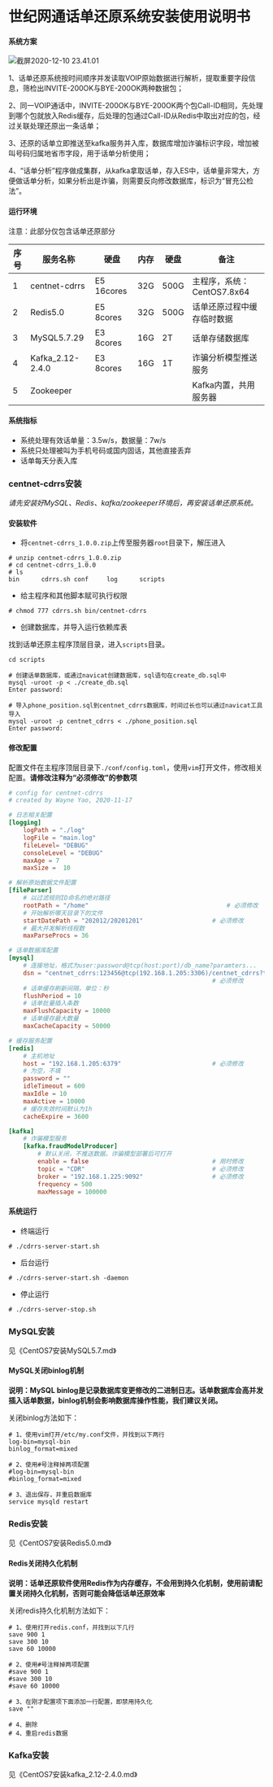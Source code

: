 # 世纪网通话单还原系统安装使用说明书

#### 系统方案

![截屏2020-12-10 23.41.01](https://tva1.sinaimg.cn/large/0081Kckwgy1glj6trwzj0j32eq0se7al.jpg)

1、话单还原系统按时间顺序并发读取VOIP原始数据进行解析，提取重要字段信息，筛检出INVITE-200OK与BYE-200OK两种数据包；

2、同一VOIP通话中，INVITE-200OK与BYE-200OK两个包Call-ID相同，先处理到哪个包就放入Redis缓存，后处理的包通过Call-ID从Redis中取出对应的包，经过关联处理还原出一条话单；

3、还原的话单立即推送至kafka服务并入库，数据库增加诈骗标识字段，增加被叫号码归属地省市字段，用于话单分析使用；

4、“话单分析”程序做成集群，从kafka拿取话单，存入ES中，话单量非常大，方便做话单分析，如果分析出是诈骗，则需要反向修改数据库，标识为“冒充公检法”。



#### 运行环境

注意：此部分仅包含话单还原部分

| 序号 | 服务名称 | 硬盘 | 内存 | 硬盘 |备注 |
| ---- | ----- | ---- | ---- | ---- |---- |
| 1    | centnet-cdrrs | E5 16cores |32G  | 500G |主程序，系统：CentOS7.8x64   |
| 2    | Redis5.0         |E5 8cores| 32G  | 500G |话单还原过程中缓存临时数据   |
| 3    | MySQL5.7.29      |E3 8cores| 16G  | 2T   |话单存储数据库   |
| 4    | Kafka_2.12-2.4.0 |E3 8cores| 16G  | 1T   |诈骗分析模型推送服务   |
| 5    | Zookeeper ||   |    |Kafka内置，共用服务器   |

#### 系统指标

* 系统处理有效话单量：3.5w/s，数据量：7w/s
* 系统只处理被叫为手机号码或国内固话，其他直接丢弃
* 话单每天分表入库

### centnet-cdrrs安装

*请先安装好MySQL、Redis、kafka/zookeeper环境后，再安装话单还原系统。*

#### 安装软件

* 将`centnet-cdrrs_1.0.0.zip`上传至服务器`root`目录下，解压进入

```shell
# unzip centnet-cdrrs_1.0.0.zip
# cd centnet-cdrrs_1.0.0
# ls
bin      cdrrs.sh conf     log      scripts
```

* 给主程序和其他脚本赋可执行权限

```shell
# chmod 777 cdrrs.sh bin/centnet-cdrrs
```

* 创建数据库，并导入运行依赖库表

找到话单还原主程序顶层目录，进入`scripts`目录。

```shell
cd scripts

# 创建话单数据库，或通过navicat创建数据库，sql语句在create_db.sql中
mysql -uroot -p < ./create_db.sql
Enter password:

# 导入phone_position.sql到centnet_cdrrs数据库，时间过长也可以通过navicat工具导入
mysql -uroot -p centnet_cdrrs < ./phone_position.sql
Enter password:
```
#### 修改配置

配置文件在主程序顶层目录下`./conf/config.toml`，使用`vim`打开文件，修改相关配置。**请修改注释为“必须修改”的参数项**

```toml
# config for centnet-cdrrs
# created by Wayne Yao, 2020-11-17

# 日志相关配置
[logging]
    logPath = "./log"
    logFile = "main.log"
    fileLevel= "DEBUG"
    consoleLevel = "DEBUG"
    maxAge = 7
    maxSize =  10

# 解析原始数据文件配置
[fileParser]
	# 以过滤规则ID命名的绝对路径
    rootPath = "/home"										# 必须修改
    # 开始解析哪天目录下的文件
    startDatePath = "202012/20201201"					# 必须修改
    # 最大并发解析线程数
    maxParseProcs = 36									

# 话单数据库配置
[mysql]
	# 连接地址，格式为user:password@tcp(host:port)/db_name?paramters...
    dsn = "centnet_cdrrs:123456@tcp(192.168.1.205:3306)/centnet_cdrrs?timeout=10s&readTimeout=10s&writeTimeout=10s&parseTime=true&loc=Local&charset=utf8,utf8mb4"
    													# 必须修改
    # 话单缓存刷新间隔，单位：秒
    flushPeriod = 10
    # 话单批量插入条数
    maxFlushCapacity = 10000
    # 话单缓存最大数量
    maxCacheCapacity = 50000

# 缓存服务配置
[redis]
	# 主机地址
    host = "192.168.1.205:6379"							# 必须修改
    # 为空，不填
    password = ""
    idleTimeout = 600
    maxIdle = 10
    maxActive = 10000
    # 缓存失效时间默认为1h
    cacheExpire = 3600

[kafka]
    # 诈骗模型服务
    [kafka.fraudModelProducer]
    	# 默认关闭，不推送数据。诈骗模型部署后可打开
        enable = false									# 用时修改
        topic = "CDR"									# 必须修改
        broker = "192.168.1.225:9092"					# 必须修改
        frequency = 500
        maxMessage = 100000
```

#### 系统运行
* 终端运行

```shell
# ./cdrrs-server-start.sh
```

* 后台运行

```shell
# ./cdrrs-server-start.sh -daemon
```

* 停止运行

```shell
# ./cdrrs-server-stop.sh
```

### MySQL安装

见《CentOS7安装MySQL5.7.md》

#### MySQL关闭binlog机制

**说明：MySQL binlog是记录数据库变更修改的二进制日志。话单数据库会高并发插入话单数据，binlog机制会影响数据库操作性能，我们建议关闭。**

关闭binlog方法如下：

```shell
# 1、使用vim打开/etc/my.conf文件，并找到以下两行
log-bin=mysql-bin
binlog_format=mixed

# 2、使用#号注释掉两项配置
#log-bin=mysql-bin
#binlog_format=mixed

# 3、退出保存，并重启数据库
service mysqld restart
```

### Redis安装

见《CentOS7安装Redis5.0.md》

#### Redis关闭持久化机制

**说明：话单还原软件使用Redis作为内存缓存，不会用到持久化机制，使用前请配置关闭持久化机制，否则可能会降低话单还原效率**

关闭redis持久化机制方法如下：

```shell
# 1、使用打开redis.conf，并找到以下几行
save 900 1
save 300 10
save 60 10000

# 2、使用#号注释掉两项配置
#save 900 1
#save 300 10
#save 60 10000

# 3、在刚才配置项下面添加一行配置，即禁用持久化
save ""

# 4、删除
# 4、重启redis数据
```



### Kafka安装

见《CentOS7安装kafka_2.12-2.4.0.md》